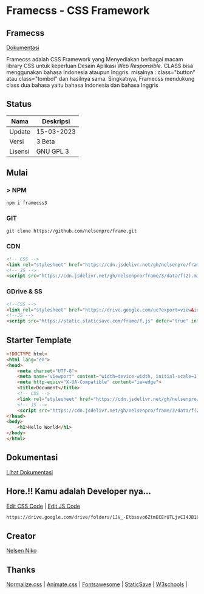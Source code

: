 # Framecss - CSS Framework
## Framecss

[Dokumentasi](https://s3y6vheiqcznao8qvaxh8w.on.drv.tw/doc.html)

<p align="">Framecss adalah CSS Framework yang Menyediakan berbagai macam library CSS untuk keperluan Desain Aplikasi Web <i>Responsible</i>. CLASS bisa menggunakan bahasa Indonesia ataupun Inggris. misalnya : class="button" atau class="tombol" dan hasilnya sama. Singkatnya, Framecss mendukung class dua bahasa yaitu bahasa Indonesia dan bahasa Inggris</p>

## Status
| Nama | Deskripsi |
| --- | --- |
| Update | 15-03-2023 |
| Versi | 3 Beta|
| Lisensi | GNU GPL 3 |

## Mulai
### > NPM
```txt
npm i framecss3
```
### GIT
```txt
git clone https://github.com/nelsenpro/frame.git


```
### CDN
```html
<!-- CSS -->
<link rel="stylesheet" href="https://cdn.jsdelivr.net/gh/nelsenpro/frame/3/data/f(2).min.css" integrity="sha384-GXwBi8p5+kJA01YItxQbfx7B8j5W3XE4874vjPgyuENkwxPajJ3qPpIE36eIPAXv" crossorigin="anonymous">
<!-- JS -->
<script src="https://cdn.jsdelivr.net/gh/nelsenpro/frame/3/data/f(2).min.js" defer="true" integrity="sha384-mmbm6eUwcXeG8ujycrAHzDJUAmBdzQe6MRlr5FpuIbx9SMmiftdN86tccYvMNLhE" crossorigin="anonymous"></script>
```
### GDrive & SS
```html
<!--CSS -->
<link rel="stylesheet" href="https://drive.google.com/uc?export=view&id=1JFnlyH1Ipt-IfdCYY-mu-Dz73g1bG8oj" type="text/css" media="all" />
<!--JS -->
<script src="https://static.staticsave.com/frame/f.js" defer="true" integrity="sha384-mmbm6eUwcXeG8ujycrAHzDJUAmBdzQe6MRlr5FpuIbx9SMmiftdN86tccYvMNLhE" crossorigin="anonymous"></script>
```
## Starter Template
```html
<!DOCTYPE html>
<html lang="en">
<head>
    <meta charset="UTF-8">
    <meta name="viewport" content="width=device-width, initial-scale=1.0">
    <meta http-equiv="X-UA-Compatible" content="ie=edge">
    <title>Document</title>
    <!-- CSS -->
    <link rel="stylesheet" href="https://cdn.jsdelivr.net/gh/nelsenpro/frame/3/data/f(2).min.css" integrity="sha384-GXwBi8p5+kJA01YItxQbfx7B8j5W3XE4874vjPgyuENkwxPajJ3qPpIE36eIPAXv" crossorigin="anonymous">
    <!-- JS -->
    <script src="https://cdn.jsdelivr.net/gh/nelsenpro/frame/3/data/f(2).min.js" defer="true" integrity="sha384-mmbm6eUwcXeG8ujycrAHzDJUAmBdzQe6MRlr5FpuIbx9SMmiftdN86tccYvMNLhE" crossorigin="anonymous"></script>
</head>
<body>
    <h1>Hello World</h1>
</body>
</html>
```

## Dokumentasi 
[Lihat Dokumentasi](https://s3y6vheiqcznao8qvaxh8w.on.drv.tw/doc.html)
## Hore.!! Kamu adalah Developer nya...
[Edit CSS Code](https://drive.google.com/file/d/1JatzVvZTtn-strvNTT_-Tv_MIc7zmBAo/view?usp=drivesdk) | 
[Edit JS Code](https://drive.google.com/file/d/17QViFw4pheKAHN2M3mWS1NYXjxuVWwve/view?usp=drivesdk)
```txt
https://drive.google.com/drive/folders/1JV_-Etbssvo6ZtmECErUTLjvCI4JB16Z
```

## Creator

[Nelsen Niko](https://wa.me/6285328736706/)

## Thanks

[Normalize.css](https://necolas.github.io/normalize.css/) | [Animate.css](https://animate.style/) | [Fontsawesome](https://fontawesome.com/) | [StaticSave](https://staticsave.com/) | [W3schools](https://www.w3schools.com/) |
